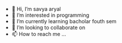 - 👋 Hi, I’m savya aryal
- 👀 I’m interested in programming
- 🌱 I’m currently learning bacholar fouth sem
- 💞️ I’m looking to collaborate on 
- 📫 How to reach me ...

<!---
savyaaryal/savyaaryal is a ✨ special ✨ repository because its `README.md` (this file) appears on your GitHub profile.
You can click the Preview link to take a look at your changes.
--->

